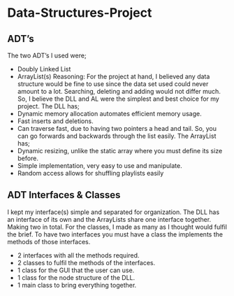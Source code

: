 # Data-Structures-Project

## ADT’s
The two ADT’s I used were;
- Doubly Linked List
- ArrayList(s)
Reasoning:
For the project at hand, I believed any data structure would be fine to use since the
data set used could never amount to a lot. Searching, deleting and adding would not
differ much. So, I believe the DLL and AL were the simplest and best choice for my
project.
The DLL has;
- Dynamic memory allocation automates efficient memory usage.
- Fast inserts and deletions.
- Can traverse fast, due to having two pointers a head and tail. So, you can go
forwards and backwards through the list easily.
The ArrayList has;
- Dynamic resizing, unlike the static array where you must define its size before.
- Simple implementation, very easy to use and manipulate.
- Random access allows for shuffling playlists easily
## ADT Interfaces & Classes
I kept my interface(s) simple and separated for organization. The DLL has an interface
of its own and the ArrayLists share one interface together. Making two in total.
For the classes, I made as many as I thought would fulfil the brief. To have two
interfaces you must have a class the implements the methods of those interfaces.
- 2 interfaces with all the methods required.
- 2 classes to fulfil the methods of the interfaces.
- 1 class for the GUI that the user can use.
- 1 class for the node structure of the DLL.
- 1 main class to bring everything together.
